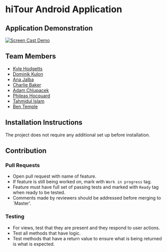 # hiTour Android Application

## Application Demonstration

[![Screen Cast Demo](http://img.youtube.com/vi/W2CoXSr3UuM/0.jpg)](http://www.youtube.com/watch?v=W2CoXSr3UuM "Screen Cast Demo")

## Team Members
* [Kyle Hodgetts](https://github.com/KyleHodgetts)
* [Dominik Kulon](https://github.com/dkulon)
* [Ana Jalba](https://github.com/AnanaMJ)
* [Charlie Baker](https://github.com/charliebaker)
* [Adam Chlupacek](https://github.com/AdamChlupacek)
* [Phileas Hocquard](https://github.com/groupers)
* [Tahmidul Islam](https://github.com/k1462015)
* [Ben Temple](https://github.com/ben-temple)

## Installation Instructions
The project does not require any additional set up before installation.

## Contribution

### Pull Requests
* Open pull request with name of feature.
* If feature is still being worked on, mark with `Work in progress` tag.
* Feature must have full set of passing tests and marked with `Ready` tag when ready to be tested.
* Comments made by reviewers should be addressed before merging to `Master'.

### Testing
* For views, test that they are present and they respond to user actions.
* Test all methods that have logic.
* Test methods that have a return value to ensure what is being returned is what is expected.
